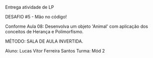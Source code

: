 Entrega atividade de LP

DESAFIO #5 - Mão no código!

Conforme Aula 08:
Desenvolva um objeto 'Animal' com aplicação dos conceitos de Herança e Polimorfismo.

MÉTODO:
SALA DE AULA INVERTIDA.

Aluno: Lucas Vitor Ferreira Santos
Turma: Mód 2
